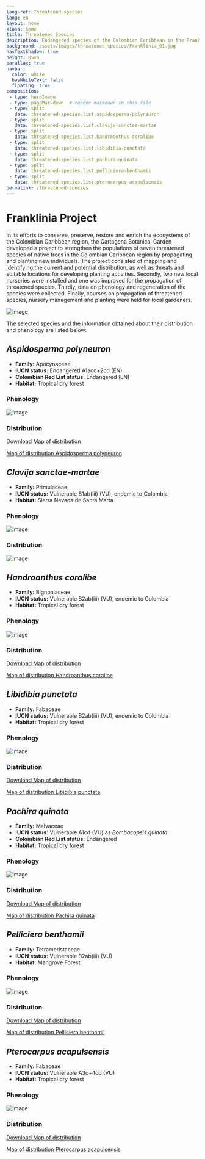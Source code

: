 ```yaml
---
lang-ref: Threatened-species
lang: en
layout: home
klass: home
title: Threatened Species
description: Endangered species of the Colombian Caribbean in the Franklinia project
background: assets/images/threatened-species/Franklinia_01.jpg
hasTextShadow: true
height: 85vh
parallax: true
navbar:
  color: white
  hasWhiteText: false
  floating: true
composition:
 - type: heroImage
 - type: pageMarkdown  # render markdown in this file
 - type: split
   data: threatened-species.list.aspidosperma-polyneuron
 - type: split
   data: threatened-species.list.clavija-sanctae-martae
 - type: split
   data: threatened-species.list.handroanthus-coralibe
 - type: split
   data: threatened-species.list.libidibia-punctata
 - type: split
   data: threatened-species.list.pachira-quinata
 - type: split
   data: threatened-species.list.pelliciera-benthamii
 - type: split
   data: threatened-species.list.pterocarpus-acapulsensis
permalink: /threatened-species
---
```


# Franklinia Project

In its efforts to conserve, preserve, restore and enrich the ecosystems of the Colombian Caribbean region, the Cartagena Botanical Garden developed a project to strengthen the populations of seven threatened species of native trees in the Colombian Caribbean region by propagating and planting new individuals. The project consisted of mapping and identifying the current and potential distribution, as well as threats and suitable locations for developing planting activities. Secondly, two new local nurseries were installed and one was improved for the propagation of threatened species. Thirdly, data on phenology and regeneration of the species were collected. Finally, courses on propagation of threatened species, nursery management and planting were held for local gardeners.

![image](assets/images/threatened-species/Franklinia_03.jpg)

The selected species and the information obtained about their distribution and phenology are listed below:

## _Aspidosperma polyneuron_

- **Family:** Apocynaceae
- **IUCN status:** Endangered A1acd+2cd (EN)
- **Colombian Red List status:** Endangered (EN)
- **Habitat:** Tropical dry forest

### Phenology

![image](assets/images/threatened-species/Phenology_Aspidosperma_polyneuron.png)

### Distribution

[Download Map of distribution](assets/images/threatened-species/Mapa_Aspidosperma_polyneuron.pdf)

<a href="https://drive.google.com/file/d/1b7mxVVaesUoSAwWNY4GrQWH6yTLqiOUN/view?usp=sharing" target="_blank">Map of distribution Aspidosperma polyneuron</a>

## _Clavija sanctae-martae_

- **Family:** Primulaceae
- **IUCN status:** Vulnerable B1ab(iii) (VU), endemic to Colombia
- **Habitat:** Sierra Nevada de Santa Marta

### Phenology

![image](assets/images/threatened-species/Phenology_Clavija_sanctae-martae.png)

### Distribution

![image](assets/images/threatened-species/Mapa_Clavija_sanctae-martae.png)

## _Handroanthus coralibe_

- **Family:** Bignoniaceae
- **IUCN status:** Vulnerable B2ab(iii) (VU), endemic to Colombia
- **Habitat:** Tropical dry forest

### Phenology

![image](assets/images/threatened-species/Phenology_Handroanthus_coralibe.png)

### Distribution

[Download Map of distribution](assets/images/threatened-species/Mapa_Handroanthus_coralibe.pdf)

<a href="https://drive.google.com/file/d/1RM4ysyqJ1Dnr_LgHnhJH8jljR30cEUVK/view?usp=sharing" target="_blank">Map of distribution Handroanthus coralibe</a>

## _Libidibia punctata_

- **Family:** Fabaceae
- **IUCN status:** Vulnerable B2ab(iii) (VU), endemic to Colombia
- **Habitat:** Tropical dry forest

### Phenology

![image](assets/images/threatened-species/Phenology_Libidibia_punctata.png)

### Distribution

[Download Map of distribution](assets/images/threatened-species/Mapa_Libidibia_punctata.pdf)

<a href="https://drive.google.com/file/d/1IHP0AGGzdxpWlYLahK7tgWK0Ge9eV1TQ/view?usp=sharing" target="_blank">Map of distribution Libidibia punctata</a>

## _Pachira quinata_

- **Family:** Malvaceae
- **IUCN status:** Vulnerable A1cd (VU) as _Bombacopsis quinata_
- **Colombian Red List status:** Endangered
- **Habitat:** Tropical dry forest

### Phenology

![image](assets/images/threatened-species/Phenology_Pachira_quinata.png)

### Distribution

[Download Map of distribution](assets/images/threatened-species/Mapa_Pachira_quinata.pdf)

<a href="https://drive.google.com/file/d/1ZD0M6XvaO6YlENmkAc2BCTTTtjGqZQcP/view?usp=sharing" target="_blank">Map of distribution Pachira quinata</a>

## _Pelliciera benthamii_

- **Family:** Tetrameristaceae
- **IUCN status:** Vulnerable B2ab(iii) (VU)
- **Habitat:** Mangrove Forest

### Phenology

![image](assets/images/threatened-species/Phenology_Pelliciera_benthamii.png)

### Distribution

[Download Map of distribution](assets/images/threatened-species/Mapa_Pelliciera_benthamii.pdf)

<a href="https://drive.google.com/file/d/1Np6BD02_s5FnqC7ypdPeYuZEv5lgwAab/view?usp=sharing" target="_blank">Map of distribution Pelliciera benthamii</a>

## _Pterocarpus acapulsensis_

- **Family:** Fabaceae
- **IUCN status:** Vulnerable A3c+4cd (VU)
- **Habitat:** Tropical dry forest

### Phenology

![image](assets/images/threatened-species/Phenology_Pterocarpus_acapulcensis.png)

### Distribution

[Download Map of distribution](assets/images/threatened-species/Mapa_Pterocarpus_acapulsensis.pdf)

<a href="https://drive.google.com/file/d/1Np6BD02_s5FnqC7ypdPeYuZEv5lgwAab/view?usp=sharing" target="_blank">Map of distribution Pterocarpus acapulsensis</a>
